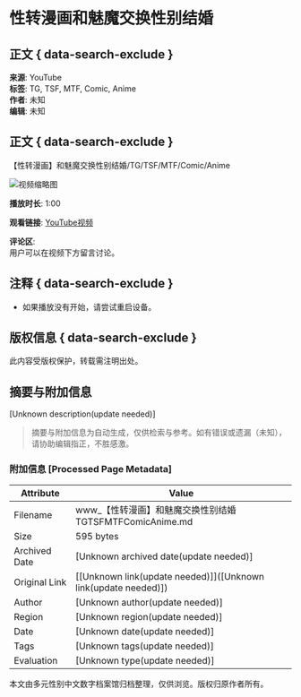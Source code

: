# 性转漫画和魅魔交换性别结婚

## 正文 { data-search-exclude }


**来源**: YouTube  
**标签**: TG, TSF, MTF, Comic, Anime  
**作者**: 未知  
**编辑**: 未知  

## 正文 { data-search-exclude }
【性转漫画】和魅魔交换性别结婚/TG/TSF/MTF/Comic/Anime

![视频缩略图](图片链接)

**播放时长**: 1:00

**观看链接**: [YouTube视频](链接)

**评论区**:  
用户可以在视频下方留言讨论。

## 注释 { data-search-exclude }
- 如果播放没有开始，请尝试重启设备。

## 版权信息 { data-search-exclude }
此内容受版权保护，转载需注明出处。
<!-- tcd_original_link https://www.youtube.com/watch?v=jnoFrnZU4FQ -->


## 摘要与附加信息

<!-- tcd_abstract -->
[Unknown description(update needed)]
<!-- tcd_abstract_end -->

> 摘要与附加信息为自动生成，仅供检索与参考。如有错误或遗漏（未知），请协助编辑指正，不胜感激。

### 附加信息 [Processed Page Metadata]

| Attribute       | Value                                  |
|-----------------|----------------------------------------|
| Filename        | www_【性转漫画】和魅魔交换性别结婚TGTSFMTFComicAnime.md                             |
| Size            | 595 bytes                           |
| Archived Date   | [Unknown archived date(update needed)]                             |
| Original Link   | [[Unknown link(update needed)]]([Unknown link(update needed)])                       |
| Author          | [Unknown author(update needed)]                               |
| Region          | [Unknown region(update needed)]                               |
| Date            | [Unknown date(update needed)]                                 |
| Tags            | [Unknown tags(update needed)]                                 |
| Evaluation            | [Unknown type(update needed)]                                 |
<!-- tcd_table_end -->

本文由多元性别中文数字档案馆归档整理，仅供浏览。版权归原作者所有。
